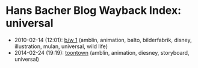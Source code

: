 # Hans Bacher Blog Wayback Index: universal

* 2010-02-14 (12:01): [b/w 1](https://web.archive.org/web/https://one1more2time3.wordpress.com/2010/02/14/bw-1/) (amblin, animation, balto, bilderfabrik, disney, illustration, mulan, universal, wild life)
* 2014-02-24 (19:19): [toontown](https://web.archive.org/web/https://one1more2time3.wordpress.com/2014/02/24/toontown/) (amblin, animation, diesney, storyboard, universal)
